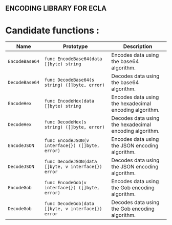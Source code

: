 ## ENCODING LIBRARY FOR ECLA

# Candidate functions :

| Name | Prototype | Description |
| --- | --- | --- |
| `EncodeBase64` | `func EncodeBase64(data []byte) string` | Encodes data using the base64 algorithm. |
| `DecodeBase64` | `func DecodeBase64(s string) ([]byte, error)` | Decodes data using the base64 algorithm. |
| `EncodeHex` | `func EncodeHex(data []byte) string` | Encodes data using the hexadecimal encoding algorithm. |
| `DecodeHex` | `func DecodeHex(s string) ([]byte, error)` | Decodes data using the hexadecimal encoding algorithm. |
| `EncodeJSON` | `func EncodeJSON(v interface{}) ([]byte, error)` | Encodes data using the JSON encoding algorithm. |
| `DecodeJSON` | `func DecodeJSON(data []byte, v interface{}) error` | Decodes data using the JSON encoding algorithm. |
| `EncodeGob` | `func EncodeGob(v interface{}) ([]byte, error)` | Encodes data using the Gob encoding algorithm. |
| `DecodeGob` | `func DecodeGob(data []byte, v interface{}) error` | Decodes data using the Gob encoding algorithm. |

